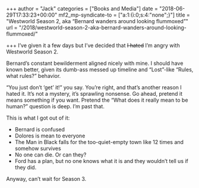 +++
author = "Jack"
categories = ["Books and Media"]
date = "2018-06-29T17:33:23+00:00"
mf2_mp-syndicate-to = ["a:1:{i:0;s:4:\"none\";}"]
title = "Westworld Season 2, aka “Bernard wanders around looking flummoxed”"
url = "/2018/westworld-season-2-aka-bernard-wanders-around-looking-flummoxed/"

+++
I&#8217;ve given it a few days but I&#8217;ve decided that <del>I hated</del> I&#8217;m angry with Westworld Season 2.

Bernard&#8217;s constant bewilderment aligned nicely with mine. I should have known better, given its dumb-ass messed up timeline and &#8220;Lost&#8221;-like &#8220;Rules, what rules?&#8221; behavior.

&#8220;You just don&#8217;t &#8216;get&#8217; it!&#8221; you say. You&#8217;re right, and that&#8217;s another reason I hated it. It&#8217;s not a mystery, it&#8217;s sprawling nonsense. Go ahead, pretend it means something if you want. Pretend the &#8220;What does it really mean to be human?&#8221; question is deep. I&#8217;m past that.

This is what I got out of it:

  * Bernard is confused
  * Dolores is mean to everyone
  * The Man in Black falls for the too-quiet-empty town like 12 times and somehow survives
  * No one can die. Or can they?
  * Ford has a plan, but no one knows what it is and they wouldn&#8217;t tell us if they did.

Anyway, can&#8217;t wait for Season 3.

&nbsp;

&nbsp;